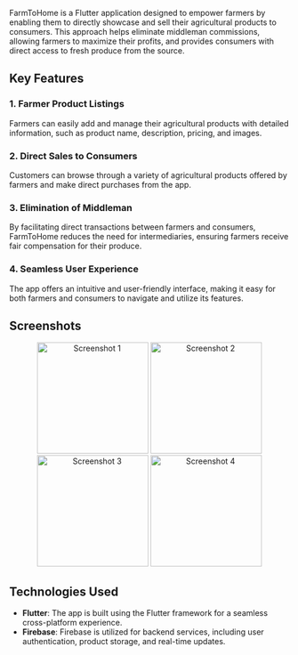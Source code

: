 FarmToHome is a Flutter application designed to empower farmers by enabling them to directly showcase and sell their agricultural products to consumers. This approach helps eliminate middleman commissions, allowing farmers to maximize their profits, and provides consumers with direct access to fresh produce from the source.

## Key Features

### 1. Farmer Product Listings
Farmers can easily add and manage their agricultural products with detailed information, such as product name, description, pricing, and images.

### 2. Direct Sales to Consumers
Customers can browse through a variety of agricultural products offered by farmers and make direct purchases from the app.

### 3. Elimination of Middleman
By facilitating direct transactions between farmers and consumers, FarmToHome reduces the need for intermediaries, ensuring farmers receive fair compensation for their produce.

### 4. Seamless User Experience
The app offers an intuitive and user-friendly interface, making it easy for both farmers and consumers to navigate and utilize its features.

## Screenshots
<!-- Add screenshots or demo images of your app here -->
<p align="center">
  <img src="https://i.postimg.cc/c4Vq2t3x/Screenshot-20231231-235628.jpg" alt="Screenshot 1" width="200"/>
  <img src="https://i.postimg.cc/DwqNNjF6/Screenshot-20231231-235634.jpg" alt="Screenshot 2" width="200"/>
  <img src="https://i.postimg.cc/9FwKdXnv/Screenshot-20231231-235643.jpg" alt="Screenshot 3" width="200"/>
  <img src="https://i.postimg.cc/3xM6n5MW/Screenshot-20231231-235653.jpg" alt="Screenshot 4" width="200"/>
</p>



## Technologies Used

- **Flutter**: The app is built using the Flutter framework for a seamless cross-platform experience.
- **Firebase**: Firebase is utilized for backend services, including user authentication, product storage, and real-time updates.
